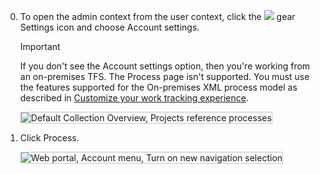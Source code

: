 
0. To open the admin context from the user context, click the ![](/vsts/work/_img/icons/gear_icon.png) gear Settings icon and choose Account settings.
 
	> [!IMPORTANT]  
	>If you don't see the Account settings option, then you're working from an on-premises TFS. The Process page isn't supported. You must use the features supported for the On-premises XML process model as described in [Customize your work tracking experience](/vsts/work/customize/customize-work).
	
	<img src="/vsts/work/customize/process/_img/manage-process-open-account-settings.png" alt="Default Collection Overview, Projects reference processes" style="border: 1px solid #C3C3C3;" /> 

0. Click Process.   

	<img src="/vsts/work/_shared/_img/web-portal-admin-process-hub-new-nav.png" alt="Web portal, Account menu, Turn on new navigation selection" style="border: 1px solid #C3C3C3;" />  

